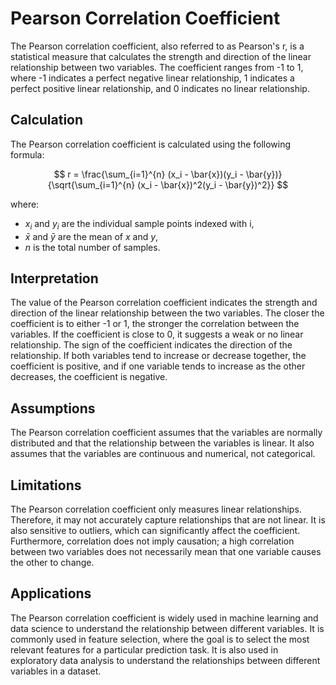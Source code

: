 # Pearson Correlation Coefficient

The Pearson correlation coefficient, also referred to as Pearson's r, is a statistical measure that calculates the strength and direction of the linear relationship between two variables. The coefficient ranges from -1 to 1, where -1 indicates a perfect negative linear relationship, 1 indicates a perfect positive linear relationship, and 0 indicates no linear relationship.

## Calculation

The Pearson correlation coefficient is calculated using the following formula:


$$
 r = \frac{\sum_{i=1}^{n} (x_i - \bar{x})(y_i - \bar{y})}{\sqrt{\sum_{i=1}^{n} (x_i - \bar{x})^2(y_i - \bar{y})^2}} 
$$


where:
- $x_i$ and $y_i$ are the individual sample points indexed with i,
- $\bar{x}$ and $\bar{y}$ are the mean of $x$ and $y$,
- $n$ is the total number of samples.

## Interpretation

The value of the Pearson correlation coefficient indicates the strength and direction of the linear relationship between the two variables. The closer the coefficient is to either -1 or 1, the stronger the correlation between the variables. If the coefficient is close to 0, it suggests a weak or no linear relationship. The sign of the coefficient indicates the direction of the relationship. If both variables tend to increase or decrease together, the coefficient is positive, and if one variable tends to increase as the other decreases, the coefficient is negative.

## Assumptions

The Pearson correlation coefficient assumes that the variables are normally distributed and that the relationship between the variables is linear. It also assumes that the variables are continuous and numerical, not categorical.

## Limitations

The Pearson correlation coefficient only measures linear relationships. Therefore, it may not accurately capture relationships that are not linear. It is also sensitive to outliers, which can significantly affect the coefficient. Furthermore, correlation does not imply causation; a high correlation between two variables does not necessarily mean that one variable causes the other to change.

## Applications

The Pearson correlation coefficient is widely used in machine learning and data science to understand the relationship between different variables. It is commonly used in feature selection, where the goal is to select the most relevant features for a particular prediction task. It is also used in exploratory data analysis to understand the relationships between different variables in a dataset.

